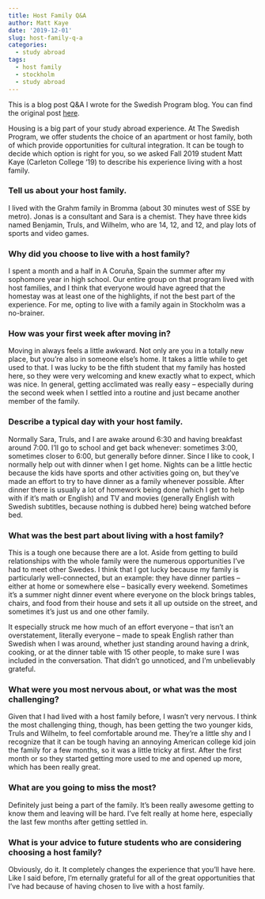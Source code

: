 ```yaml
---
title: Host Family Q&A
author: Matt Kaye
date: '2019-12-01'
slug: host-family-q-a
categories:
  - study abroad
tags:
  - host family
  - stockholm
  - study abroad
---
```


This is a blog post Q&A I wrote for the Swedish Program blog. You can find the original post [here](https://swedishprogram.org/qa-host-family/).

Housing is a big part of your study abroad experience. At The Swedish Program, we offer students the choice of an apartment or host family, both of which provide opportunities for cultural integration. It can be tough to decide which option is right for you, so we asked Fall 2019 student Matt Kaye (Carleton College ‘19) to describe his experience living with a host family.

### Tell us about your host family.

I lived with the Grahm family in Bromma (about 30 minutes west of SSE by metro). Jonas is a consultant and Sara is a chemist. They have three kids named Benjamin, Truls, and Wilhelm, who are 14, 12, and 12, and play lots of sports and video games.

### Why did you choose to live with a host family?

I spent a month and a half in A Coruña, Spain the summer after my sophomore year in high school. Our entire group on that program lived with host families, and I think that everyone would have agreed that the homestay was at least one of the highlights, if not the best part of the experience. For me, opting to live with a family again in Stockholm was a no-brainer.

### How was your first week after moving in?

Moving in always feels a little awkward. Not only are you in a totally new place, but you’re also in someone else’s home. It takes a little while to get used to that. I was lucky to be the fifth student that my family has hosted here, so they were very welcoming and knew exactly what to expect, which was nice. In general, getting acclimated was really easy – especially during the second week when I settled into a routine and just became another member of the family.

### Describe a typical day with your host family.

Normally Sara, Truls, and I are awake around 6:30 and having breakfast around 7:00. I’ll go to school and get back whenever: sometimes 3:00, sometimes closer to 6:00, but generally before dinner. Since I like to cook, I normally help out with dinner when I get home. Nights can be a little hectic because the kids have sports and other activities going on, but they’ve made an effort to try to have dinner as a family whenever possible. After dinner there is usually a lot of homework being done (which I get to help with if it’s math or English) and TV and movies (generally English with Swedish subtitles, because nothing is dubbed here) being watched before bed.

### What was the best part about living with a host family?

This is a tough one because there are a lot. Aside from getting to build relationships with the whole family were the numerous opportunities I’ve had to meet other Swedes. I think that I got lucky because my family is particularly well-connected, but an example: they have dinner parties – either at home or somewhere else – basically every weekend. Sometimes it’s a summer night dinner event where everyone on the block brings tables, chairs, and food from their house and sets it all up outside on the street, and sometimes it’s just us and one other family.

It especially struck me how much of an effort everyone – that isn’t an overstatement, literally everyone – made to speak English rather than Swedish when I was around, whether just standing around having a drink, cooking, or at the dinner table with 15 other people, to make sure I was included in the conversation. That didn’t go unnoticed, and I’m unbelievably grateful.

### What were you most nervous about, or what was the most challenging?

Given that I had lived with a host family before, I wasn’t very nervous. I think the most challenging thing, though, has been getting the two younger kids, Truls and Wilhelm, to feel comfortable around me. They’re a little shy and I recognize that it can be tough having an annoying American college kid join the family for a few months, so it was a little tricky at first. After the first month or so they started getting more used to me and opened up more, which has been really great.

### What are you going to miss the most?

Definitely just being a part of the family. It’s been really awesome getting to know them and leaving will be hard. I’ve felt really at home here, especially the last few months after getting settled in.

### What is your advice to future students who are considering choosing a host family?

Obviously, do it. It completely changes the experience that you’ll have here. Like I said before, I’m eternally grateful for all of the great opportunities that I’ve had because of having chosen to live with a host family.
